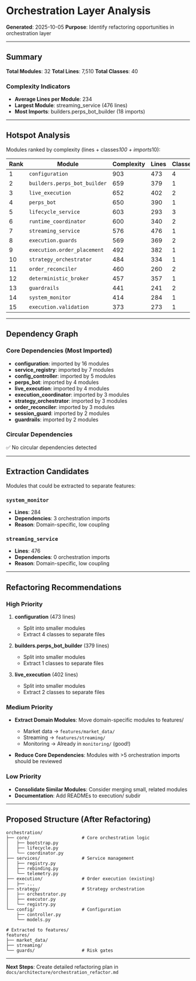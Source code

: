 # Orchestration Layer Analysis

**Generated**: 2025-10-05
**Purpose**: Identify refactoring opportunities in orchestration layer

---

## Summary

**Total Modules**: 32
**Total Lines**: 7,510
**Total Classes**: 40

### Complexity Indicators

- **Average Lines per Module**: 234
- **Largest Module**: streaming_service (476 lines)
- **Most Imports**: builders.perps_bot_builder (18 imports)

---

## Hotspot Analysis

Modules ranked by complexity (lines + classes*100 + imports*10):

| Rank | Module | Complexity | Lines | Classes | Imports |
|------|--------|------------|-------|---------|---------|
| 1 | `configuration` | 903 | 473 | 4 | 3 |
| 2 | `builders.perps_bot_builder` | 659 | 379 | 1 | 18 |
| 3 | `live_execution` | 652 | 402 | 2 | 5 |
| 4 | `perps_bot` | 650 | 390 | 1 | 16 |
| 5 | `lifecycle_service` | 603 | 293 | 3 | 1 |
| 6 | `runtime_coordinator` | 600 | 340 | 2 | 6 |
| 7 | `streaming_service` | 576 | 476 | 1 | 0 |
| 8 | `execution.guards` | 569 | 369 | 2 | 0 |
| 9 | `execution.order_placement` | 492 | 382 | 1 | 1 |
| 10 | `strategy_orchestrator` | 484 | 334 | 1 | 5 |
| 11 | `order_reconciler` | 460 | 260 | 2 | 0 |
| 12 | `deterministic_broker` | 457 | 357 | 1 | 0 |
| 13 | `guardrails` | 441 | 241 | 2 | 0 |
| 14 | `system_monitor` | 414 | 284 | 1 | 3 |
| 15 | `execution.validation` | 373 | 273 | 1 | 0 |

---

## Dependency Graph

### Core Dependencies (Most Imported)

- **configuration**: imported by 16 modules
- **service_registry**: imported by 7 modules
- **config_controller**: imported by 5 modules
- **perps_bot**: imported by 4 modules
- **live_execution**: imported by 4 modules
- **execution_coordinator**: imported by 3 modules
- **strategy_orchestrator**: imported by 3 modules
- **order_reconciler**: imported by 3 modules
- **session_guard**: imported by 2 modules
- **guardrails**: imported by 2 modules

### Circular Dependencies

✅ No circular dependencies detected

---

## Extraction Candidates

Modules that could be extracted to separate features:

### `system_monitor`
- **Lines**: 284
- **Dependencies**: 3 orchestration imports
- **Reason**: Domain-specific, low coupling

### `streaming_service`
- **Lines**: 476
- **Dependencies**: 0 orchestration imports
- **Reason**: Domain-specific, low coupling

---

## Refactoring Recommendations

### High Priority

1. **configuration** (473 lines)
   - Split into smaller modules
   - Extract 4 classes to separate files

2. **builders.perps_bot_builder** (379 lines)
   - Split into smaller modules
   - Extract 1 classes to separate files

3. **live_execution** (402 lines)
   - Split into smaller modules
   - Extract 2 classes to separate files

### Medium Priority

- **Extract Domain Modules**: Move domain-specific modules to features/
  - Market data → `features/market_data/`
  - Streaming → `features/streaming/`
  - Monitoring → Already in `monitoring/` (good!)

- **Reduce Core Dependencies**: Modules with >5 orchestration imports should be reviewed

### Low Priority

- **Consolidate Similar Modules**: Consider merging small, related modules
- **Documentation**: Add READMEs to execution/ subdir

---

## Proposed Structure (After Refactoring)

```
orchestration/
├── core/                    # Core orchestration logic
│   ├── bootstrap.py
│   ├── lifecycle.py
│   └── coordinator.py
├── services/                # Service management
│   ├── registry.py
│   ├── rebinding.py
│   └── telemetry.py
├── execution/               # Order execution (existing)
│   ├── ...
├── strategy/                # Strategy orchestration
│   ├── orchestrator.py
│   ├── executor.py
│   └── registry.py
└── config/                  # Configuration
    ├── controller.py
    └── models.py

# Extracted to features/
features/
├── market_data/
├── streaming/
└── guards/                  # Risk gates
```

---

**Next Steps**: Create detailed refactoring plan in `docs/architecture/orchestration_refactor.md`
